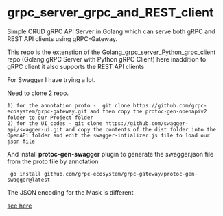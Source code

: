 # grpc_server_grpc_and_REST_client
Simple CRUD gRPC API Server in Golang which can serve both gRPC and REST API clients using gRPC-Gateway.


This repo is the extenstion of the [Golang_grpc_server_Python_grpc_client](https://github.com/LogeshVel/Golang_grpc_server_Python_grpc_client) repo (Golang gRPC Server with Python gRPC Client) here inaddition to gRPC client it also supports the REST API clients


For Swagger I have trying a lot.


Need to clone 2 repo.

    1) for the annotation proto -  git clone https://github.com/grpc-ecosystem/grpc-gateway.git and then copy the protoc-gen-openapiv2 folder to our Project folder
    2) for the UI codes - git clone https://github.com/swagger-api/swagger-ui.git and copy the contents of the dist folder into the OpenAPi folder and edit the swagger-intializer.js file to load our json file

And install **protoc-gen-swagger** plugin to generate the swagger.json file from the proto file by annotation

     go install github.com/grpc-ecosystem/grpc-gateway/protoc-gen-swagger@latest



The JSON encoding for the Mask is different

[see here](https://developers.google.com/protocol-buffers/docs/reference/google.protobuf#json-encoding-of-field-masks)

